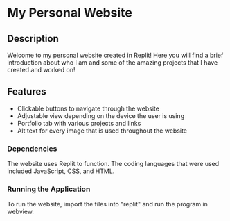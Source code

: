 # My Personal Website

## Description
Welcome to my personal website created in Replit! Here you will find a brief introduction about who I am and some of the amazing projects that I have created and worked on!

## Features
- Clickable buttons to navigate through the website
- Adjustable view depending on the device the user is using
- Portfolio tab with various projects and links
- Alt text for every image that is used throughout the website

### Dependencies
The website uses Replit to function. The coding languages that were used included JavaScript, CSS, and HTML.

### Running the Application
To run the website, import the files into "replit" and run the program in webview. 
